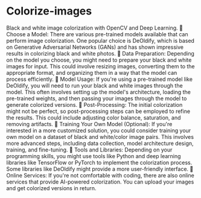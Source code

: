 # Colorize-images
Black and white image colorization with OpenCV and Deep Learning.
	Choose a Model: There are various pre-trained models available that can perform image colorization. One popular choice is DeOldify, which is based on Generative Adversarial Networks (GANs) and has shown impressive results in colorizing black and white photos.
	Data Preparation: Depending on the model you choose, you might need to prepare your black and white images for input. This could involve resizing images, converting them to the appropriate format, and organizing them in a way that the model can process efficiently.
	Model Usage: If you're using a pre-trained model like DeOldify, you will need to run your black and white images through the model. This often involves setting up the model's architecture, loading the pre-trained weights, and then passing your images through the model to generate colorized versions.
	Post-Processing: The initial colorization might not be perfect, so post-processing steps can be employed to refine the results. This could include adjusting color balance, saturation, and removing artifacts.
	Training Your Own Model (Optional): If you're interested in a more customized solution, you could consider training your own model on a dataset of black and white/color image pairs. This involves more advanced steps, including data collection, model architecture design, training, and fine-tuning.
	Tools and Libraries: Depending on your programming skills, you might use tools like Python and deep learning libraries like TensorFlow or PyTorch to implement the colorization process. Some libraries like DeOldify might provide a more user-friendly interface.
	Online Services: If you're not comfortable with coding, there are also online services that provide AI-powered colorization. You can upload your images and get colorized versions in return.
